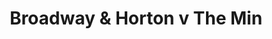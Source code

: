 ---
year: 1991
serialNumber: "0135" 
game: "Broadway & Horton"
title: "Broadway & Horton v The Min"
gameLocation: "Horton Cross"
gameDate: "/1991"
shortReport: ""
result: ""
resultType: ""
type: "game"
---